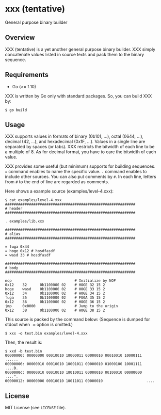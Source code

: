 xxx (tentative)
============================================================
General purpose binary builder

Overview
--------------------------------------------------

XXX (tentative) is a yet another general purpose binary builder.
XXX simply concatenate values listed in source texts and pack them to
the binary sequence.

Requirements
--------------------------------------------------

* Go (>= 1.10)

XXX is written by Go only with standard packages.
So, you can build XXX by:
```
$ go build
```

Usage
--------------------------------------------------

XXX supports values in formats of binary (0b101, ...), octal (0644, ...),
decimal (42, ...), and hexadecimal (0x1F, ...).
Values in a single line are separated by spaces (or tabs).
XXX restricts the bitwidth of each line to be a multiple of 8.
As for decimal format, you have to care the bitwidth of each value.

XXX provides some useful (but minimum) supports for building sequences.
`=` command enables to name the specific value.
`.` command enables to include other sources.
You can also put comments by `#`.
In each line, letters from `#` to the end of line are regarded as comments.

Here shows a example source (examples/level-4.xxx):
```
$ cat examples/level-4.xxx
############################################################
# header
############################################################

. examples/lib.xxx

############################################################
# alias
############################################################

= fuga 0x44
= hoge 0x12 # hosdfasdf
= wasd 33 # hosdfasdf

############################################################
# body
############################################################

nop                             # Initialize by NOP
0x12    32      0b1100000 02    # HOGE 32 15 2
hoge    wasd    0b1100000 02    # HOGE 33 15 2
0x12    34      0b1100000 02    # HOGE 34 15 2
fuga    35      0b1100000 02    # FUGA 35 15 2
0x12    36      0b1100000 02    # HOGE 36 15 2
jmp     0x0000                  # Jump to the origin
0x12    38      0b1100000 02    # HOGE 38 15 2
```

This source is packed by the command below:
(Sequence is dumped for stdout when `-o` option is omitted.)
```
$ xxx -o test.bin examples/level-4.xxx
```

Then, the result is:
```
$ xxd -b test.bin
00000000: 00000000 00010010 10000011 00000010 00010010 10000111  ......
00000006: 00000010 00010010 10001011 00000010 01000100 10001111  ....D.
0000000c: 00000010 00010010 10010011 00000010 00100010 00000000  ....".
00000012: 00000000 00010010 10011011 00000010                    ....
```

License
--------------------------------------------------

MIT License (see `LICENSE` file).
